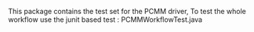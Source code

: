 This package contains the test set for the PCMM driver, 
To test the whole workflow  use the junit based test : PCMMWorkflowTest.java 